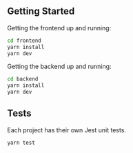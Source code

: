 ## Getting Started

Getting the frontend up and running:

```bash
cd frontend
yarn install
yarn dev
```

Getting the backend up and running:

```bash
cd backend
yarn install
yarn dev
```

## Tests

Each project has their own Jest unit tests.

```bash
yarn test
```
